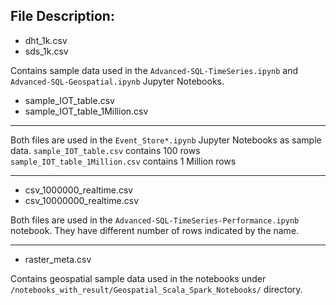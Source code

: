 File Description:
---
- dht_1k.csv
- sds_1k.csv

Contains sample data used in the `Advanced-SQL-TimeSeries.ipynb` and `Advanced-SQL-Geospatial.ipynb` Jupyter Notebooks.

- sample_IOT_table.csv
- sample_IOT_table_1Million.csv

---
Both files are used in the `Event_Store*.ipynb` Jupyter Notebooks as sample data.
`sample_IOT_table.csv` contains 100 rows 
`sample_IOT_table_1Million.csv` contains 1 Million rows

---
- csv_1000000_realtime.csv
- csv_10000000_realtime.csv

Both files are used in the `Advanced-SQL-TimeSeries-Performance.ipynb` notebook. They have different number of rows indicated by the name.

----

- raster_meta.csv

Contains geospatial sample data used in the notebooks under `/notebooks_with_result/Geospatial_Scala_Spark_Notebooks/` directory.